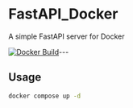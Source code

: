 # FastAPI_Docker
A simple FastAPI server for Docker

[![Docker Build](https://github.com/blacksmithop/FastAPI_Docker/actions/workflows/docker-image.yml/badge.svg)](https://github.com/blacksmithop/FastAPI_Docker/actions/workflows/docker-image.yml)---

## Usage

```sh
docker compose up -d
```
